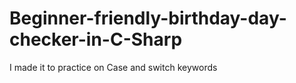 # Beginner-friendly-birthday-day-checker-in-C-Sharp
I made it to practice on Case and switch keywords 
